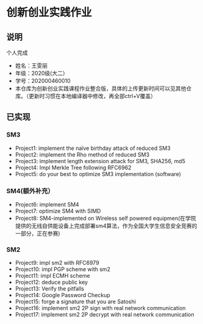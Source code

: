# 创新创业实践作业
## 说明
个人完成<br>
* 姓名：王雯丽
* 年级：2020级(大二）
* 学号：202000460010
* 本仓库为创新创业实践课程作业整合版，具体的上传更新时间可以见其他仓库。（更新时习惯在本地编译器中修改，再全部ctrl+V覆盖）
## 已实现
### SM3
* Project1: implement the naïve birthday attack of reduced SM3<br>
* Project2: implement the Rho method of reduced SM3<br>
* Project3: implement length extension attack for SM3, SHA256, md5<br>
* Project4: Impl Merkle Tree following RFC6962<br>
* Project5: do your best to optimize SM3 implementation (software)<br>

### SM4(额外补充）
* Project6: implement SM4<br>
* Project7: optimize SM4 with SIMD<br>
* Project8: SM4-implemented on Wireless self powered equipmen(在学院提供的无线自供能设备上完成部署sm4算法，作为全国大学生信息安全竞赛的一部分，正在参赛)<br>
### SM2
* Project9: impl sm2 with RFC6979<br>
* Project10: impl PGP scheme with sm2<br>
* Project11: impl ECMH scheme
* Project12: deduce public key
* Project13: Verify the pitfalls
* Project14: Google Password Checkup
* Project15: forge a signature that you are Satoshi
* Project16: implement sm2 2P sign with real network communication
* Project17: implement sm2 2P decrypt with real network communication
